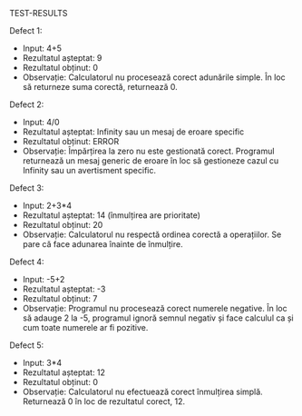 TEST-RESULTS

Defect 1:
- Input: 4+5
- Rezultatul așteptat: 9
- Rezultatul obținut: 0
- Observație: Calculatorul nu procesează corect adunările simple. În loc să returneze suma corectă, returnează 0.

Defect 2:
- Input: 4/0
- Rezultatul așteptat: Infinity sau un mesaj de eroare specific
- Rezultatul obținut: ERROR
- Observație: Împărțirea la zero nu este gestionată corect. Programul returnează un mesaj generic de eroare în loc să gestioneze cazul cu Infinity sau un avertisment specific.

Defect 3:
- Input: 2+3*4
- Rezultatul așteptat: 14 (înmulțirea are prioritate)
- Rezultatul obținut: 20
- Observație: Calculatorul nu respectă ordinea corectă a operațiilor. Se pare că face adunarea înainte de înmulțire.

Defect 4:
- Input: -5+2
- Rezultatul așteptat: -3
- Rezultatul obținut: 7
- Observație: Programul nu procesează corect numerele negative. În loc să adauge 2 la -5, programul ignoră semnul negativ și face calculul ca și cum toate numerele ar fi pozitive.

Defect 5:
- Input: 3*4
- Rezultatul așteptat: 12
- Rezultatul obținut: 0
- Observație: Calculatorul nu efectuează corect înmulțirea simplă. Returnează 0 în loc de rezultatul corect, 12.
